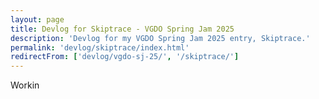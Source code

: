 ```yaml
---
layout: page
title: Devlog for Skiptrace - VGDO Spring Jam 2025
description: 'Devlog for my VGDO Spring Jam 2025 entry, Skiptrace.'
permalink: 'devlog/skiptrace/index.html'
redirectFrom: ['devlog/vgdo-sj-25/', '/skiptrace/']
---
```


Workin